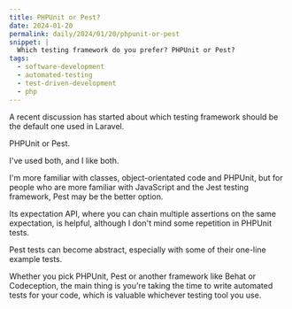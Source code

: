 ```yaml
---
title: PHPUnit or Pest?
date: 2024-01-20
permalink: daily/2024/01/20/phpunit-or-pest
snippet: |
  Which testing framework do you prefer? PHPUnit or Pest?
tags:
  - software-development
  - automated-testing
  - test-driven-development
  - php
---
```


A recent discussion has started about which testing framework should be the default one used in Laravel.

PHPUnit or Pest.

I've used both, and I like both.

I'm more familiar with classes, object-orientated code and PHPUnit, but for people who are more familiar with JavaScript and the Jest testing framework, Pest may be the better option.

Its expectation API, where you can chain multiple assertions on the same expectation, is helpful, although I don't mind some repetition in PHPUnit tests.

Pest tests can become abstract, especially with some of their one-line example tests.

Whether you pick PHPUnit, Pest or another framework like Behat or Codeception, the main thing is you're taking the time to write automated tests for your code, which is valuable whichever testing tool you use.
